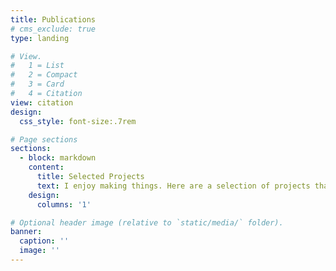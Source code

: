 ```yaml
---
title: Publications
# cms_exclude: true
type: landing

# View.
#   1 = List
#   2 = Compact
#   3 = Card
#   4 = Citation
view: citation
design:
  css_style: font-size:.7rem

# Page sections
sections:
  - block: markdown
    content:
      title: Selected Projects
      text: I enjoy making things. Here are a selection of projects that I have worked on over the years.
    design:
      columns: '1'

# Optional header image (relative to `static/media/` folder).
banner:
  caption: ''
  image: ''
---
```

